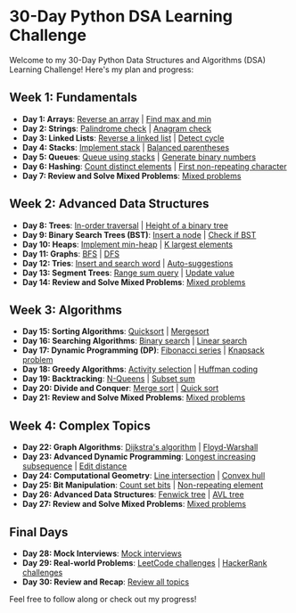 # 30-Day Python DSA Learning Challenge

Welcome to my 30-Day Python Data Structures and Algorithms (DSA) Learning Challenge! Here's my plan and progress:

## Week 1: Fundamentals
- **Day 1: Arrays**: [Reverse an array](#) | [Find max and min](#)
- **Day 2: Strings**: [Palindrome check](#) | [Anagram check](#)
- **Day 3: Linked Lists**: [Reverse a linked list](#) | [Detect cycle](#)
- **Day 4: Stacks**: [Implement stack](#) | [Balanced parentheses](#)
- **Day 5: Queues**: [Queue using stacks](#) | [Generate binary numbers](#)
- **Day 6: Hashing**: [Count distinct elements](#) | [First non-repeating character](#)
- **Day 7: Review and Solve Mixed Problems**: [Mixed problems](#)

## Week 2: Advanced Data Structures
- **Day 8: Trees**: [In-order traversal](#) | [Height of a binary tree](#)
- **Day 9: Binary Search Trees (BST)**: [Insert a node](#) | [Check if BST](#)
- **Day 10: Heaps**: [Implement min-heap](#) | [K largest elements](#)
- **Day 11: Graphs**: [BFS](#) | [DFS](#)
- **Day 12: Tries**: [Insert and search word](#) | [Auto-suggestions](#)
- **Day 13: Segment Trees**: [Range sum query](#) | [Update value](#)
- **Day 14: Review and Solve Mixed Problems**: [Mixed problems](#)

## Week 3: Algorithms
- **Day 15: Sorting Algorithms**: [Quicksort](#) | [Mergesort](#)
- **Day 16: Searching Algorithms**: [Binary search](#) | [Linear search](#)
- **Day 17: Dynamic Programming (DP)**: [Fibonacci series](#) | [Knapsack problem](#)
- **Day 18: Greedy Algorithms**: [Activity selection](#) | [Huffman coding](#)
- **Day 19: Backtracking**: [N-Queens](#) | [Subset sum](#)
- **Day 20: Divide and Conquer**: [Merge sort](#) | [Quick sort](#)
- **Day 21: Review and Solve Mixed Problems**: [Mixed problems](#)

## Week 4: Complex Topics
- **Day 22: Graph Algorithms**: [Dijkstra's algorithm](#) | [Floyd-Warshall](#)
- **Day 23: Advanced Dynamic Programming**: [Longest increasing subsequence](#) | [Edit distance](#)
- **Day 24: Computational Geometry**: [Line intersection](#) | [Convex hull](#)
- **Day 25: Bit Manipulation**: [Count set bits](#) | [Non-repeating element](#)
- **Day 26: Advanced Data Structures**: [Fenwick tree](#) | [AVL tree](#)
- **Day 27: Review and Solve Mixed Problems**: [Mixed problems](#)

## Final Days
- **Day 28: Mock Interviews**: [Mock interviews](#)
- **Day 29: Real-world Problems**: [LeetCode challenges](#) | [HackerRank challenges](#)
- **Day 30: Review and Recap**: [Review all topics](#)

Feel free to follow along or check out my progress!
